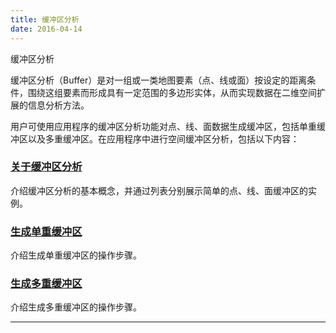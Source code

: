 ```yaml
---
title: 缓冲区分析
date: 2016-04-14
---
```


缓冲区分析

</div>

</div>

缓冲区分析（Buffer）是对一组或一类地图要素（点、线或面）按设定的距离条件，围绕这组要素而形成具有一定范围的多边形实体，从而实现数据在二维空间扩展的信息分析方法。

用户可使用应用程序的缓冲区分析功能对点、线、面数据生成缓冲区，包括单重缓冲区以及多重缓冲区。在应用程序中进行空间缓冲区分析，包括以下内容：

### [关于缓冲区分析](/iDesktop-Cross/2016/04/14/buffer/HowBufferWork)

介绍缓冲区分析的基本概念，并通过列表分别展示简单的点、线、面缓冲区的实例。

### [生成单重缓冲区](/iDesktop-Cross/2016/04/14/buffer/SingleBuffer) 

介绍生成单重缓冲区的操作步骤。

### [生成多重缓冲区](/iDesktop-Cross/2016/04/14/buffer/MutilBuffer)

介绍生成多重缓冲区的操作步骤。

------------------------------------------------------------------------

